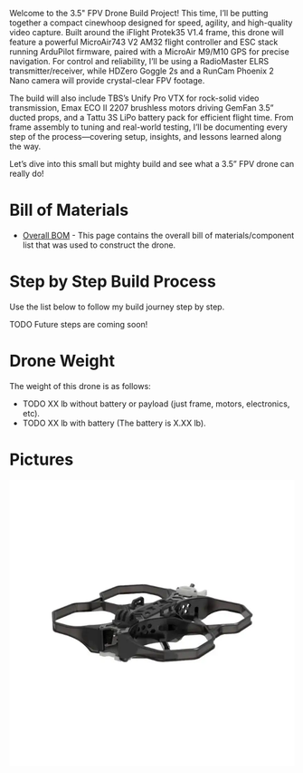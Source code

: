 Welcome to the 3.5" FPV Drone Build Project! This time, I’ll be putting together a compact cinewhoop designed for speed, agility, and high-quality video capture. Built around the iFlight Protek35 V1.4 frame, this drone will feature a powerful MicroAir743 V2 AM32 flight controller and ESC stack running ArduPilot firmware, paired with a MicroAir M9/M10 GPS for precise navigation. For control and reliability, I’ll be using a RadioMaster ELRS transmitter/receiver, while HDZero Goggle 2s and a RunCam Phoenix 2 Nano camera will provide crystal-clear FPV footage.

The build will also include TBS’s Unify Pro VTX for rock-solid video transmission, Emax ECO II 2207 brushless motors driving GemFan 3.5” ducted props, and a Tattu 3S LiPo battery pack for efficient flight time. From frame assembly to tuning and real-world testing, I’ll be documenting every step of the process—covering setup, insights, and lessons learned along the way.

Let’s dive into this small but mighty build and see what a 3.5” FPV drone can really do!

<!--
# YouTube Play List
TODO
All of the YouTube videos linked in this wiki are organized into a [single playlist](https://www.youtube.com/playlist?list=PLT3XAJfSsN4FFodHkPWbuXHesVJ0ILG6v) you can watch as well. Follow each part of the video playlist in order.
-->

# Bill of Materials
- [Overall BOM](00-Bill-of-Materials/Bill-of-Materials.md) - This page contains the overall bill of materials/component list that was used to construct the drone.

# Step by Step Build Process
Use the list below to follow my build journey step by step.

TODO
Future steps are coming soon!


# Drone Weight
The weight of this drone is as follows:
- TODO XX lb without battery or payload (just frame, motors, electronics, etc).
- TODO XX lb with battery (The battery is X.XX lb).


# Pictures
![Frame](./01-Frame/images/frame1.png)